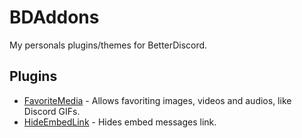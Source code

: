 # BDAddons
My personals plugins/themes for BetterDiscord.

## Plugins
 - [FavoriteMedia](https://github.com/Dastan21/BDAddons/blob/main/plugins/FavoriteMedia) - Allows favoriting images, videos and audios, like Discord GIFs.
 - [HideEmbedLink](https://github.com/Dastan21/BDAddons/blob/main/plugins/HideEmbedLink) - Hides embed messages link.
